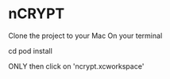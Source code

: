 # nCRYPT
Clone the project to your Mac
On your terminal 


  cd <the path where you cloned the project>
  pod install
  
 ONLY then click on 'ncrypt.xcworkspace'
 
